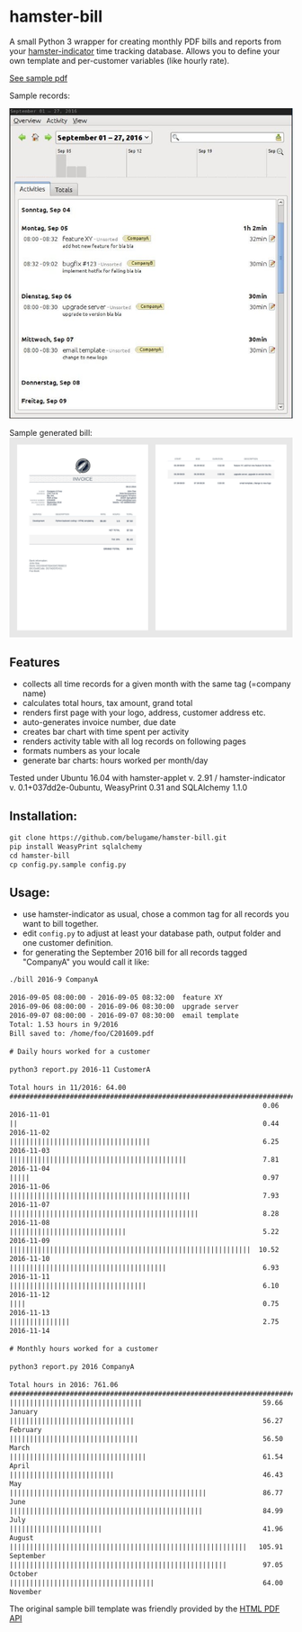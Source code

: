 # hamster-bill

A small Python 3 wrapper for creating monthly PDF bills and reports from your [hamster-indicator](https://projecthamster.wordpress.com/) time tracking database. Allows you to define your own template and per-customer variables (like hourly rate). 

[See sample pdf](/sample/C201609.pdf?raw=true "Sample bill")

Sample records:

![sample records](/sample/screenshot.jpg?raw=true)

Sample generated bill:
![sample pdf](/sample/bill.jpg?raw=true)


## Features

- collects all time records for a given month with the same tag (=company name)
- calculates total hours, tax amount, grand total
- renders first page with your logo, address, customer address etc.
- auto-generates invoice number, due date
- creates bar chart with time spent per activity
- renders activity table with all log records on following pages
- formats numbers as your locale
- generate bar charts: hours worked per month/day

Tested under Ubuntu 16.04 with hamster-applet v. 2.91 / hamster-indicator v. 0.1+037dd2e-0ubuntu, WeasyPrint 0.31 and SQLAlchemy 1.1.0

## Installation:

    git clone https://github.com/belugame/hamster-bill.git
    pip install WeasyPrint sqlalchemy
    cd hamster-bill
    cp config.py.sample config.py


## Usage:

- use hamster-indicator as usual, chose a common tag for all records you want to bill together.
- edit `config.py` to adjust at least your database path, output folder and one customer definition.
- for generating the September 2016 bill for all records tagged "CompanyA" you would call it like:
```
./bill 2016-9 CompanyA

2016-09-05 08:00:00 - 2016-09-05 08:32:00  feature XY
2016-09-06 08:00:00 - 2016-09-06 08:30:00  upgrade server
2016-09-07 08:00:00 - 2016-09-07 08:30:00  email template
Total: 1.53 hours in 9/2016
Bill saved to: /home/foo/C201609.pdf

# Daily hours worked for a customer

python3 report.py 2016-11 CustomerA

Total hours in 11/2016: 64.00
###############################################################################
                                                               0.06  2016-11-01
||                                                             0.44  2016-11-02
|||||||||||||||||||||||||||||||||||                            6.25  2016-11-03
||||||||||||||||||||||||||||||||||||||||||||                   7.81  2016-11-04
|||||                                                          0.97  2016-11-06
|||||||||||||||||||||||||||||||||||||||||||||                  7.93  2016-11-07
|||||||||||||||||||||||||||||||||||||||||||||||                8.28  2016-11-08
|||||||||||||||||||||||||||||                                  5.22  2016-11-09
||||||||||||||||||||||||||||||||||||||||||||||||||||||||||||  10.52  2016-11-10
|||||||||||||||||||||||||||||||||||||||                        6.93  2016-11-11
||||||||||||||||||||||||||||||||||                             6.10  2016-11-12
||||                                                           0.75  2016-11-13
|||||||||||||||                                                2.75  2016-11-14

# Monthly hours worked for a customer

python3 report.py 2016 CompanyA

Total hours in 2016: 761.06
###############################################################################
|||||||||||||||||||||||||||||||||                              59.66  January  
|||||||||||||||||||||||||||||||                                56.27  February 
||||||||||||||||||||||||||||||||                               56.50  March    
||||||||||||||||||||||||||||||||||                             61.54  April    
||||||||||||||||||||||||||                                     46.43  May      
|||||||||||||||||||||||||||||||||||||||||||||||||              86.77  June     
||||||||||||||||||||||||||||||||||||||||||||||||               84.99  July     
|||||||||||||||||||||||                                        41.96  August   
|||||||||||||||||||||||||||||||||||||||||||||||||||||||||||   105.91  September
||||||||||||||||||||||||||||||||||||||||||||||||||||||         97.05  October  
||||||||||||||||||||||||||||||||||||                           64.00  November

```

The original sample bill template was friendly provided by the [HTML PDF API](https://htmlpdfapi.com/)

